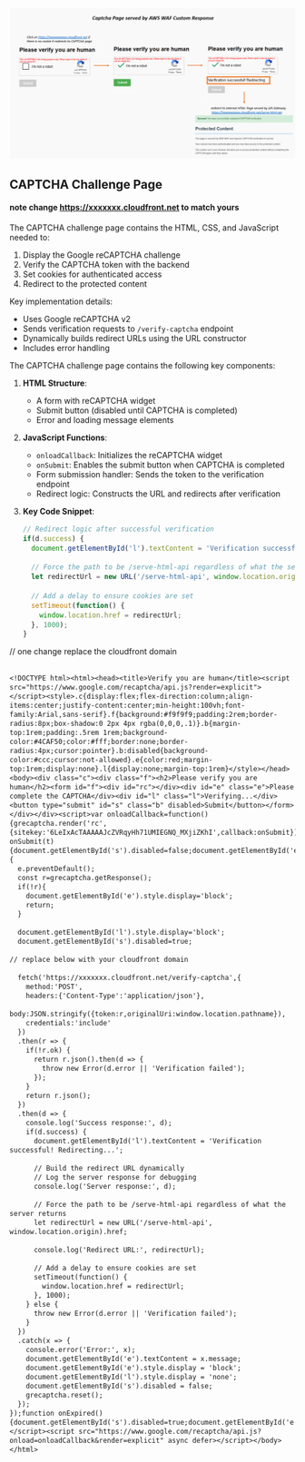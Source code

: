 
![Architecture Diagram](https://github.com/hugger-beep/google_reCAPTCHA/blob/main/reCAPTCHA.PNG)


## CAPTCHA Challenge Page  

#### note change https://xxxxxxx.cloudfront.net to match yours

The CAPTCHA challenge page contains the HTML, CSS, and JavaScript needed to:

1. Display the Google reCAPTCHA challenge
2. Verify the CAPTCHA token with the backend
3. Set cookies for authenticated access
4. Redirect to the protected content

Key implementation details:
- Uses Google reCAPTCHA v2
- Sends verification requests to `/verify-captcha` endpoint
- Dynamically builds redirect URLs using the URL constructor
- Includes error handling


The CAPTCHA challenge page contains the following key components:

1. **HTML Structure**:
   - A form with reCAPTCHA widget
   - Submit button (disabled until CAPTCHA is completed)
   - Error and loading message elements

2. **JavaScript Functions**:
   - `onloadCallback`: Initializes the reCAPTCHA widget
   - `onSubmit`: Enables the submit button when CAPTCHA is completed
   - Form submission handler: Sends the token to the verification endpoint
   - Redirect logic: Constructs the URL and redirects after verification

3. **Key Code Snippet**:
   ```javascript
   // Redirect logic after successful verification
   if(d.success) {
     document.getElementById('l').textContent = 'Verification successful! Redirecting...';
     
     // Force the path to be /serve-html-api regardless of what the server returns
     let redirectUrl = new URL('/serve-html-api', window.location.origin).href;
     
     // Add a delay to ensure cookies are set
     setTimeout(function() {
       window.location.href = redirectUrl;
     }, 1000);
   }


// one change replace the cloudfront domain 

``` text

<!DOCTYPE html><html><head><title>Verify you are human</title><script src="https://www.google.com/recaptcha/api.js?render=explicit"></script><style>.c{display:flex;flex-direction:column;align-items:center;justify-content:center;min-height:100vh;font-family:Arial,sans-serif}.f{background:#f9f9f9;padding:2rem;border-radius:8px;box-shadow:0 2px 4px rgba(0,0,0,.1)}.b{margin-top:1rem;padding:.5rem 1rem;background-color:#4CAF50;color:#fff;border:none;border-radius:4px;cursor:pointer}.b:disabled{background-color:#ccc;cursor:not-allowed}.e{color:red;margin-top:1rem;display:none}.l{display:none;margin-top:1rem}</style></head><body><div class="c"><div class="f"><h2>Please verify you are human</h2><form id="f"><div id="rc"></div><div id="e" class="e">Please complete the CAPTCHA</div><div id="l" class="l">Verifying...</div><button type="submit" id="s" class="b" disabled>Submit</button></form></div></div><script>var onloadCallback=function(){grecaptcha.render('rc',{sitekey:'6LeIxAcTAAAAAJcZVRqyHh71UMIEGNQ_MXjiZKhI',callback:onSubmit})};function onSubmit(t){document.getElementById('s').disabled=false;document.getElementById('e').style.display='none'}document.getElementById('f').addEventListener('submit',function(e){
  e.preventDefault();
  const r=grecaptcha.getResponse();
  if(!r){
    document.getElementById('e').style.display='block';
    return;
  }
  
  document.getElementById('l').style.display='block';
  document.getElementById('s').disabled=true;

// replace below with your cloudfront domain

  fetch('https://xxxxxxx.cloudfront.net/verify-captcha',{
    method:'POST',
    headers:{'Content-Type':'application/json'},
    body:JSON.stringify({token:r,originalUri:window.location.pathname}),
    credentials:'include'
  })
  .then(r => {
    if(!r.ok) {
      return r.json().then(d => {
        throw new Error(d.error || 'Verification failed');
      });
    }
    return r.json();
  })
  .then(d => {
    console.log('Success response:', d);
    if(d.success) {
      document.getElementById('l').textContent = 'Verification successful! Redirecting...';
      
      // Build the redirect URL dynamically
      // Log the server response for debugging
      console.log('Server response:', d);

      // Force the path to be /serve-html-api regardless of what the server returns
      let redirectUrl = new URL('/serve-html-api', window.location.origin).href;
      
      console.log('Redirect URL:', redirectUrl);
      
      // Add a delay to ensure cookies are set
      setTimeout(function() {
        window.location.href = redirectUrl;
      }, 1000);
    } else {
      throw new Error(d.error || 'Verification failed');
    }
  })
  .catch(x => {
    console.error('Error:', x);
    document.getElementById('e').textContent = x.message;
    document.getElementById('e').style.display = 'block';
    document.getElementById('l').style.display = 'none';
    document.getElementById('s').disabled = false;
    grecaptcha.reset();
  });
});function onExpired(){document.getElementById('s').disabled=true;document.getElementById('e').style.display='none';document.getElementById('l').style.display='none'}</script><script src="https://www.google.com/recaptcha/api.js?onload=onloadCallback&render=explicit" async defer></script></body></html>
```
